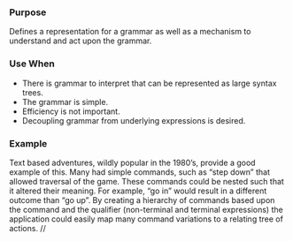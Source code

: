 ### Purpose
Defines a representation for a grammar as well as a mechanism
to understand and act upon the grammar.
### Use When
- There is grammar to interpret that can be represented as
large syntax trees.
- The grammar is simple.
- Efficiency is not important.
- Decoupling grammar from underlying expressions is desired.
### Example
Text based adventures, wildly popular in the 1980’s, provide
a good example of this. Many had simple commands, such
as “step down” that allowed traversal of the game. These
commands could be nested such that it altered their meaning.
For example, “go in” would result in a different outcome than
“go up”. By creating a hierarchy of commands based upon
the command and the qualifier (non-terminal and terminal
expressions) the application could easily map many command
variations to a relating tree of actions. //